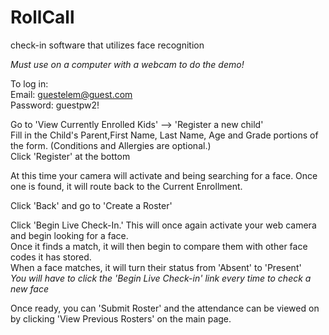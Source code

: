 # RollCall
check-in software that utilizes face recognition

*Must use on a computer with a webcam to do the demo!*

To log in:<br>
Email: guestelem@guest.com<br>
Password: guestpw2!

Go to 'View Currently Enrolled Kids' --> 'Register a new child'<br>
Fill in the Child's Parent,First Name, Last Name, Age and Grade portions of the form. (Conditions and Allergies are optional.)<br>
Click 'Register' at the bottom

At this time your camera will activate and being searching for a face. Once one is found, it will route back to the Current Enrollment.

Click 'Back' and go to 'Create a Roster'

Click 'Begin Live Check-In.' This will once again activate your web camera and begin looking for a face.<br>
Once it finds a match, it will then begin to compare them with other face codes it has stored.<br>
When a face matches, it will turn their status from 'Absent' to 'Present'<br>
*You will have to click the 'Begin Live Check-in' link every time to check a new face*

Once ready, you can 'Submit Roster' and the attendance can be viewed on by clicking 'View Previous Rosters' on the main page.
